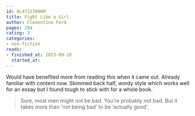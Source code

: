 ```yaml
---
id: OL47323006M
title: Fight Like a Girl
author: Clementine Ford
pages: 294
rating: 3
categories:
- non-fiction
reads:
- finished_at: 2023-09-10
  started_at:
---
```


Would have benefited more from reading this when it came out. Already familiar
with content now. Skimmed back half, wordy style which works well for an essay
but I found tough to stick with for a whole book.

> Sure, most men might not be bad. You’re probably not bad. But it takes more
> than ‘not being bad’ to be ‘actually good’.
